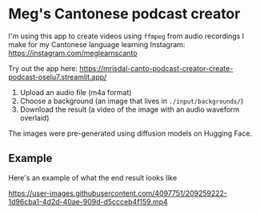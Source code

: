 # Meg's Cantonese podcast creator

I'm using this app to create videos using `ffmpeg` from audio recordings I make for my Cantonese language learning Instagram: https://instagram.com/meglearnscanto

Try out the app here: https://mrisdal-canto-podcast-creator-create-podcast-oselu7.streamlit.app/

1. Upload an audio file (m4a format)
2. Choose a background (an image that lives in `./input/backgrounds/`)
3. Download the result (a video of the image with an audio waveform overlaid)

The images were pre-generated using diffusion models on Hugging Face.

## Example

Here's an example of what the end result looks like

https://user-images.githubusercontent.com/4097751/209259222-1d96cba1-4d2d-40ae-909d-d5ccceb4f159.mp4

